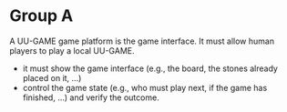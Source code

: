 # Group A

A UU-GAME game platform is the game interface. It must allow human players to play a local UU-GAME. 

+ it must show the game interface (e.g., the board, the stones already placed on it, ...) 
+ control the game state (e.g., who must play next, if the game has finished, ...) and verify the outcome. 

